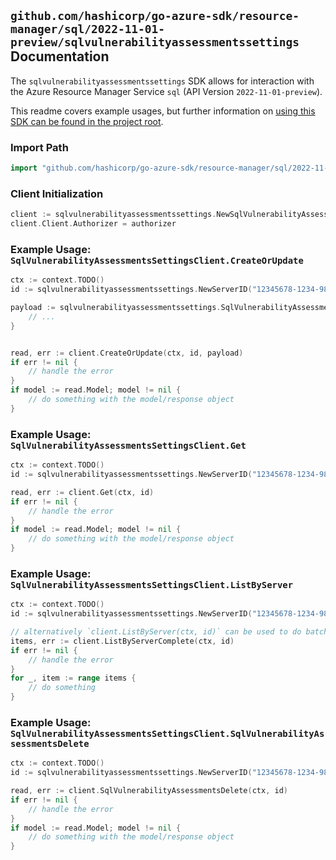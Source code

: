 
## `github.com/hashicorp/go-azure-sdk/resource-manager/sql/2022-11-01-preview/sqlvulnerabilityassessmentssettings` Documentation

The `sqlvulnerabilityassessmentssettings` SDK allows for interaction with the Azure Resource Manager Service `sql` (API Version `2022-11-01-preview`).

This readme covers example usages, but further information on [using this SDK can be found in the project root](https://github.com/hashicorp/go-azure-sdk/tree/main/docs).

### Import Path

```go
import "github.com/hashicorp/go-azure-sdk/resource-manager/sql/2022-11-01-preview/sqlvulnerabilityassessmentssettings"
```


### Client Initialization

```go
client := sqlvulnerabilityassessmentssettings.NewSqlVulnerabilityAssessmentsSettingsClientWithBaseURI("https://management.azure.com")
client.Client.Authorizer = authorizer
```


### Example Usage: `SqlVulnerabilityAssessmentsSettingsClient.CreateOrUpdate`

```go
ctx := context.TODO()
id := sqlvulnerabilityassessmentssettings.NewServerID("12345678-1234-9876-4563-123456789012", "example-resource-group", "serverValue")

payload := sqlvulnerabilityassessmentssettings.SqlVulnerabilityAssessment{
	// ...
}


read, err := client.CreateOrUpdate(ctx, id, payload)
if err != nil {
	// handle the error
}
if model := read.Model; model != nil {
	// do something with the model/response object
}
```


### Example Usage: `SqlVulnerabilityAssessmentsSettingsClient.Get`

```go
ctx := context.TODO()
id := sqlvulnerabilityassessmentssettings.NewServerID("12345678-1234-9876-4563-123456789012", "example-resource-group", "serverValue")

read, err := client.Get(ctx, id)
if err != nil {
	// handle the error
}
if model := read.Model; model != nil {
	// do something with the model/response object
}
```


### Example Usage: `SqlVulnerabilityAssessmentsSettingsClient.ListByServer`

```go
ctx := context.TODO()
id := sqlvulnerabilityassessmentssettings.NewServerID("12345678-1234-9876-4563-123456789012", "example-resource-group", "serverValue")

// alternatively `client.ListByServer(ctx, id)` can be used to do batched pagination
items, err := client.ListByServerComplete(ctx, id)
if err != nil {
	// handle the error
}
for _, item := range items {
	// do something
}
```


### Example Usage: `SqlVulnerabilityAssessmentsSettingsClient.SqlVulnerabilityAssessmentsDelete`

```go
ctx := context.TODO()
id := sqlvulnerabilityassessmentssettings.NewServerID("12345678-1234-9876-4563-123456789012", "example-resource-group", "serverValue")

read, err := client.SqlVulnerabilityAssessmentsDelete(ctx, id)
if err != nil {
	// handle the error
}
if model := read.Model; model != nil {
	// do something with the model/response object
}
```
